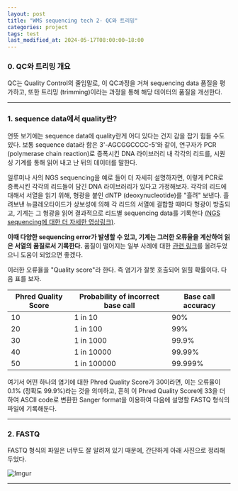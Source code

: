 ```yaml
---
layout: post
title: "WMS sequencing tech 2- QC와 트리밍"
categories: project
tags: test
last_modified_at: 2024-05-17T08:00:00~18:00
---
```



### 0. QC와 트리밍 개요  

QC는 Quality Control의 줄임말로, 이 QC과정을 거쳐 sequencing data 품질을 평가하고, 또한 트리밍 (trimming)이라는 과정을 통해 해당 데이터의 품질을 개선한다.  

---  

### 1. sequence data에서 quality란?

언뜻 보기에는 sequence data에 quality란게 어디 있다는 건지 감을 잡기 힘들 수도 있다. 보통 sequence data라 함은 3'-AGCGGCCCC-5'와 같이, 연구자가 PCR (polymerase chain reaction)로 증폭시킨 DNA 라이브러리 내 각각의 리드를, 시퀀싱 기계를 통해 읽어 내고 난 뒤의 데이터를 말한다.  

일루미나 사의 NGS sequencing을 예로 들어 더 자세히 설명하자면, 이렇게 PCR로 증폭시킨 각각의 리드들이 담긴 DNA 라이브러리가 있다고 가정해보자. 각각의 리드에 대해서 서열을 읽기 위해, 형광을 붙인 dNTP (deoxynucleotide)를 "흘려" 보낸다. 흘려보낸 뉴클레오타이드가 상보성에 의해 각 리드의 서열에 결합할 때마다 형광이 방출되고, 기계는 그 형광을 읽어 결과적으로 리드별 sequencing data를 기록한다 [(NGS sequencing에 대한 더 자세한 영상링크)](https://www.illumina.com/science/technology/next-generation-sequencing/plan-experiments/quality-scores.html).   

**이때 다양한 sequencing error가 발생할 수 있고, 기계는 그러한 오류율을 계산하여 읽은 서열의 품질로서 기록한다.** 품질이 떨어지는 일부 사례에 대한 [관련 링크](https://www.ecseq.com/support/ngs/why-does-the-sequence-quality-decrease-over-the-read-in-illumina)를 올려두었으니 도움이 되었으면 좋겠다.   

이러한 오류율을 "Quality score"라 한다. 즉 염기가 잘못 호출되어 읽힐 확률이다. 다음 표를 보자.  

|Phred Quality Score|Probability of incorrect base call|Base call accuracy|
|------|---|---|
|10|1 in 10|90%|
|20|1 in 100|99%|
|30|1 in 1000|99.9%|
|40|1 in 10000|99.99%|
|50|1 in 100000|99.999%|

여기서 어떤 하나의 염기에 대한 Phred Quality Score가 30이라면, 이는 오류율이 0.1% (정확도 99.9%)라는 것을 의미하고, 흔히 이 Phred Quality Score에 33을 더하여 ASCII code로 변환한 Sanger format을 이용하여 다음에 설명할 FASTQ 형식의 파일에 기록해둔다. 

---  

### 2. FASTQ  

FASTQ 형식의 파일은 너무도 잘 알려져 있기 때문에, 간단하게 아래 사진으로 정리해두었다.  

![Imgur](https://imgur.com/PkjlGhk.jpg)  

---